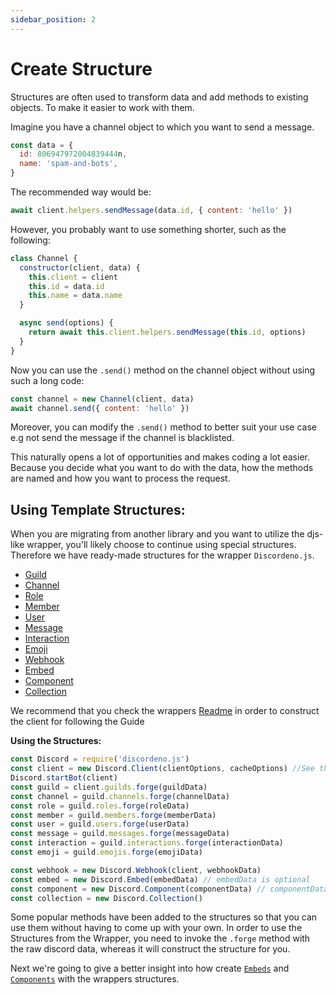 ```yaml
---
sidebar_position: 2
---
```


# Create Structure

Structures are often used to transform data and add methods to existing objects. To make it easier to work with them.

Imagine you have a channel object to which you want to send a message.

```js
const data = {
  id: 806947972004839444n,
  name: 'spam-and-bots',
}
```

The recommended way would be:

```js
await client.helpers.sendMessage(data.id, { content: 'hello' })
```

However, you probably want to use something shorter, such as the following:

```js
class Channel {
  constructor(client, data) {
    this.client = client
    this.id = data.id
    this.name = data.name
  }

  async send(options) {
    return await this.client.helpers.sendMessage(this.id, options)
  }
}
```

Now you can use the `.send()` method on the channel object without using such a long code:

```js
const channel = new Channel(client, data)
await channel.send({ content: 'hello' })
```

Moreover, you can modify the `.send()` method to better suit your use case e.g not send the message if the channel is
blacklisted.

This naturally opens a lot of opportunities and makes coding a lot easier. Because you decide what you want to do with
the data, how the methods are named and how you want to process the request.

## Using Template Structures:

When you are migrating from another library and you want to utilize the djs-like wrapper, you'll likely choose to
continue using special structures. Therefore we have ready-made structures for the wrapper `Discordeno.js`.

- [Guild](https://github.com/meister03/discordeno.js/tree/master/Structures/Guild.js)
- [Channel](https://github.com/meister03/discordeno.js/tree/master/Structures/Channel.js)
- [Role](https://github.com/meister03/discordeno.js/tree/master/Structures/Role.js)
- [Member](https://github.com/meister03/discordeno.js/tree/master/Structures/Member.js)
- [User](https://github.com/meister03/discordeno.js/tree/master/Structures/User.js)
- [Message](https://github.com/meister03/discordeno.js/tree/master/Structures/Message.js)
- [Interaction](https://github.com/meister03/discordeno.js/tree/master/Structures/Interaction.js)
- [Emoji](https://github.com/meister03/discordeno.js/tree/master/Structures/Emoji.js)
- [Webhook](https://github.com/meister03/discordeno.js/tree/master/Structures/Webhook.js)
- [Embed](https://github.com/meister03/discordeno.js/tree/master/Structures/Embed.js)
- [Component](https://github.com/meister03/discordeno.js/tree/master/Structures/Component.js)
- [Collection](https://github.com/meister03/discordeno.js/tree/master/Structures/Collection.js)

We recommend that you check the wrappers [Readme](https://github.com/meister03/discordeno.js#discordclient) in order to
construct the client for following the Guide

**Using the Structures:**

```js
const Discord = require('discordeno.js')
const client = new Discord.Client(clientOptions, cacheOptions) //See the Readme above
Discord.startBot(client)
const guild = client.guilds.forge(guildData)
const channel = guild.channels.forge(channelData)
const role = guild.roles.forge(roleData)
const member = guild.members.forge(memberData)
const user = guild.users.forge(userData)
const message = guild.messages.forge(messageData)
const interaction = guild.interactions.forge(interactionData)
const emoji = guild.emojis.forge(emojiData)

const webhook = new Discord.Webhook(client, webhookData)
const embed = new Discord.Embed(embedData) // embedData is optional
const component = new Discord.Component(componentData) // componentData is optional
const collection = new Discord.Collection()
```

Some popular methods have been added to the structures so that you can use them without having to come up with your own.
In order to use the Structures from the Wrapper, you need to invoke the `.forge` method with the raw discord data,
whereas it will construct the structure for you.

Next we're going to give a better insight into how create [`Embeds`](embeds) and [`Components`](components) with the
wrappers structures.
